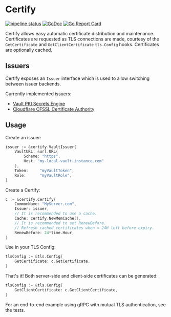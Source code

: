 # Certify
[![pipeline status](https://gitlab.com/jbrandhorst/certify/badges/master/pipeline.svg)](https://gitlab.com/jbrandhorst/certify/commits/master)
[![GoDoc](https://godoc.org/github.com/johanbrandhorst/certify?status.svg)](https://godoc.org/github.com/johanbrandhorst/certify)
[![Go Report Card](https://goreportcard.com/badge/github.com/johanbrandhorst/certify)](https://goreportcard.com/report/github.com/johanbrandhorst/certify)

Certify allows easy automatic certificate distribution and maintenance.
Certificates are requested as TLS connections
are made, courtesy of the `GetCertificate` and `GetClientCertificate`
`tls.Config` hooks. Certificates are optionally cached.

## Issuers

Certify exposes an `Issuer` interface which is used to allow switching
between issuer backends.

Currently implemented issuers:

- [Vault PKI Secrets Engine](https://vaultproject.io)
- [Cloudflare CFSSL Certificate Authority](https://cfssl.org/)

## Usage

Create an issuer:
```go
issuer := &certify.VaultIssuer{
    VaultURL: &url.URL{
        Scheme: "https",
        Host: "my-local-vault-instance.com"
    },
    Token:     "myVaultToken",
    Role:      "myVaultRole",
}
```

Create a Certify:
```go
c := &certify.Certify{
    CommonName: "MyServer.com",
    Issuer: issuer,
    // It is recommended to use a cache.
    Cache: certify.NewMemCache(),
    // It is recommended to set RenewBefore.
    // Refresh cached certificates when < 24H left before expiry.
    RenewBefore: 24*time.Hour,
}
```

Use in your TLS Config:
```go
tlsConfig := &tls.Config{
    GetCertificate: c.GetCertificate,
}
```

That's it! Both server-side and client-side certificates
can be generated:

```go
tlsConfig := &tls.Config{
    GetClientCertificate: c.GetClientCertificate,
}
```

For an end-to-end example using gRPC with mutual TLS authentication,
see the tests.
